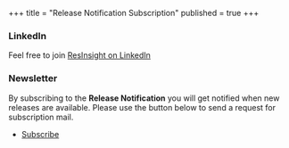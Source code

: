 +++
title = "Release Notification Subscription"
published = true
+++

### LinkedIn
Feel free to join [ResInsight on LinkedIn](https://www.linkedin.com/groups/12167660/)

### Newsletter
By subscribing to the **Release Notification** you will get notified when new releases are available. 
Please use the button below to send a request for subscription mail.

<div class="grid">
  <nav class="main-nav">
    <ul>
      <li class="current">
        <a href="mailto:info@ceetronsolutions.com?subject=ResInsight Release Notification subscription&body=Hi ResInsight administrator, I would like to subscribe to the ResInsight release notifications.">Subscribe</a>
      </li>
    </ul>
  </nav>
</div>
